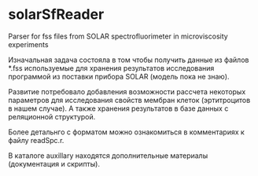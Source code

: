 solarSfReader
=============

Parser for fss files from SOLAR spectrofluorimeter in microviscosity experiments

Изначальная задача состояла в том чтобы получить данные из файлов *.fss
используемые для хранения результатов исследования программой 
из поставки прибора SOLAR (модель пока не знаю). 

Развитие потребовало добавления возможности рассчета некоторых параметров для 
исследования свойств мембран клеток (эртитроцитов в нашем случае). А также 
хранения результатов в базе данных с реляционной структурой.

Более детальнго с форматом можно ознакомиться в комментариях к файлу readSpc.r.

В каталоге auxillary находятся дополнительные материалы (документация и скрипты).
